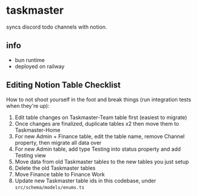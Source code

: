 # taskmaster

syncs discord todo channels with notion.

## info

- bun runtime
- deployed on railway

## Editing Notion Table Checklist

How to not shoot yourself in the foot and break things (run integration tests when they're up):

1. Edit table changes on Taskmaster-Team table first (easiest to migrate)
2. Once changes are finalized, duplicate tables x2 then move them to Taskmaster-Home
3. For new Admin + Finance table, edit the table name, remove Channel property, then migrate all data over
4. For new Admin table, add type Testing into status property and add Testing view
5. Move data from old Taskmaster tables to the new tables you just setup
6. Delete the old Taskmaster tables
7. Move Finance table to Finance Work
8. Update new Taskmaster table ids in this codebase, under `src/schema/models/enums.ts`
